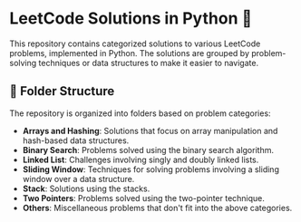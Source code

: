# LeetCode Solutions in Python 🐍

This repository contains categorized solutions to various LeetCode problems, implemented in Python. The solutions are grouped by problem-solving techniques or data structures to make it easier to navigate.


## 📁 Folder Structure
The repository is organized into folders based on problem categories:

- **Arrays and Hashing**: Solutions that focus on array manipulation and hash-based data structures.
- **Binary Search**: Problems solved using the binary search algorithm.
- **Linked List**: Challenges involving singly and doubly linked lists.
- **Sliding Window**: Techniques for solving problems involving a sliding window over a data structure.
- **Stack**: Solutions using the stacks.
- **Two Pointers**: Problems solved using the two-pointer technique.
- **Others**: Miscellaneous problems that don't fit into the above categories.

